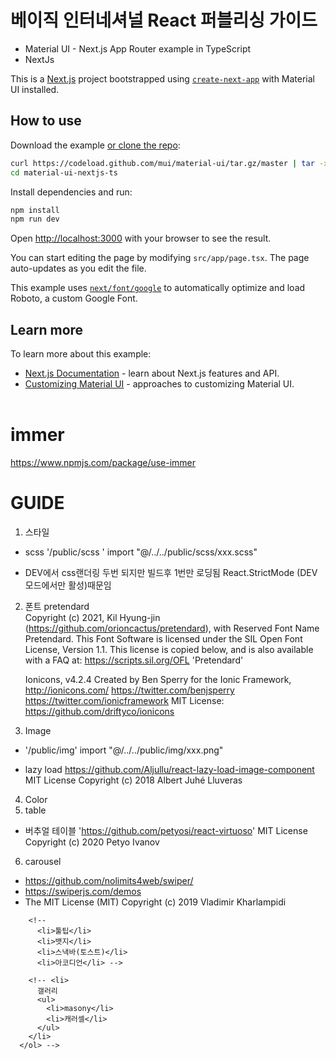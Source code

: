 # 베이직 인터네셔널 React 퍼블리싱 가이드

- Material UI - Next.js App Router example in TypeScript
- NextJs

This is a [Next.js](https://nextjs.org/) project bootstrapped using [`create-next-app`](https://github.com/vercel/next.js/tree/canary/packages/create-next-app) with Material UI installed.

## How to use

Download the example [or clone the repo](https://github.com/mui/material-ui):

<!-- #default-branch-switch -->

```bash
curl https://codeload.github.com/mui/material-ui/tar.gz/master | tar -xz --strip=2  material-ui-master/examples/material-ui-nextjs-ts
cd material-ui-nextjs-ts
```

Install dependencies and run:

```bash
npm install
npm run dev
```

Open [http://localhost:3000](http://localhost:3000) with your browser to see the result.

You can start editing the page by modifying `src/app/page.tsx`. The page auto-updates as you edit the file.

This example uses [`next/font/google`](https://nextjs.org/docs/app/building-your-application/optimizing/fonts#google-fonts) to automatically optimize and load Roboto, a custom Google Font.

## Learn more

To learn more about this example:

- [Next.js Documentation](https://nextjs.org/docs) - learn about Next.js features and API.
- [Customizing Material UI](https://mui.com/material-ui/customization/how-to-customize/) - approaches to customizing Material UI.  
  <br>

# immer

<https://www.npmjs.com/package/use-immer>

# GUIDE

1. 스타일

- scss
  '/public/scss '
  import "@/../../public/scss/xxx.scss"

- DEV에서 css랜더링 두번 되지만 빌드후 1번만 로딩됨
  React.StrictMode (DEV 모드에서만 활성)때문임

2. 폰트
   pretendard  
   Copyright (c) 2021, Kil Hyung-jin (<https://github.com/orioncactus/pretendard>),
   with Reserved Font Name Pretendard.
   This Font Software is licensed under the SIL Open Font License, Version 1.1.
   This license is copied below, and is also available with a FAQ at:
   <https://scripts.sil.org/OFL> 'Pretendard'

   Ionicons, v4.2.4
   Created by Ben Sperry for the Ionic Framework, <http://ionicons.com/>
   <https://twitter.com/benjsperry> <https://twitter.com/ionicframework>
   MIT License: <https://github.com/driftyco/ionicons>

3. Image

- '/public/img'
  import "@/../../public/img/xxx.png"

- lazy load
  <https://github.com/Aljullu/react-lazy-load-image-component>
  MIT License Copyright (c) 2018 Albert Juhé Lluveras

4. Color
5. table

- 버추얼 테이블
  'https://github.com/petyosi/react-virtuoso'
  MIT License
  Copyright (c) 2020 Petyo Ivanov

6.  carousel

- https://github.com/nolimits4web/swiper/
- https://swiperjs.com/demos
- The MIT License (MIT) Copyright (c) 2019 Vladimir Kharlampidi
<!-- <h2>api </h2>
<ol>
<li>datapicker</li>
<li>tree-view</li>
<li>calender</li>
<li>lottie</li>
<li>chart</li>
</ol>
<h2>basic</h2>
<ol>
<li>타이포</li>
<li>컬러</li>
<li>아이콘</li>
<li>
버튼
<ul>
<li>토글버튼</li>
<li>버튼</li>
</ul>
</li>
<li>
인풋
<ul>
<li>텍스트</li>
<li>텍스트 에어리어</li>
<li>셀렉트</li>
<li>라디오</li>
<li>체크</li>
<li>토글</li>
<li>스위치</li>
<li></li>

            </ul>
          </li>
          <li>
            팝업
            <ul>

              <li>풀팝업</li>
              <li>팝업</li>
            </ul>
          </li>

          <li>탭</li>
          <li>레이지로드</li> -->

        <!--
          <li>툴팁</li>
          <li>뱃지</li>
          <li>스낵바(토스트)</li>
          <li>아코디언</li> -->

<!--
        <li>
          테이블
          <ul>
            <li>버추얼테이블</li>
            <li>pagination</li>
          </ul>
        </li> -->

        <!-- <li>
          갤러리
          <ul>
            <li>masony</li>
            <li>캐러셀</li>
          </ul>
        </li>
      </ol> -->
